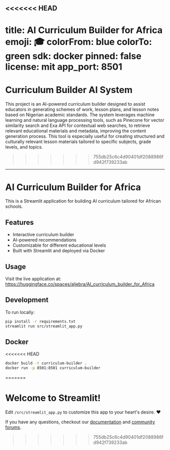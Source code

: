 <<<<<<< HEAD
---
title: AI Curriculum Builder for Africa
emoji: 🎓
colorFrom: blue
colorTo: green
sdk: docker
pinned: false
license: mit
app_port: 8501
=======
# Curriculum Builder AI System

This project is an AI-powered curriculum builder designed to assist educators in generating schemes of work, lesson plans, and lesson notes based on Nigerian academic standards. The system leverages machine learning and natural language processing tools, such as Pinecone for vector similarity search and Exa API for contextual web searches, to retrieve relevant educational materials and metadata, improving the content generation process. This tool is especially useful for creating structured and culturally relevant lesson materials tailored to specific subjects, grade levels, and topics.

>>>>>>> 755db25c6c4d90401df2088986fd942f739233ab
---

# AI Curriculum Builder for Africa

This is a Streamlit application for building AI curriculum tailored for African schools.

## Features

- Interactive curriculum builder
- AI-powered recommendations
- Customizable for different educational levels
- Built with Streamlit and deployed via Docker

## Usage

Visit the live application at: https://huggingface.co/spaces/aljebra/AI_curriculum_builder_for_Africa

## Development

To run locally:

```bash
pip install -r requirements.txt
streamlit run src/streamlit_app.py
```

## Docker

<<<<<<< HEAD
```bash
docker build -t curriculum-builder .
docker run -p 8501:8501 curriculum-builder
```
=======
# Welcome to Streamlit!

Edit `/src/streamlit_app.py` to customize this app to your heart's desire. :heart:

If you have any questions, checkout our [documentation](https://docs.streamlit.io) and [community
forums](https://discuss.streamlit.io).

>>>>>>> 755db25c6c4d90401df2088986fd942f739233ab
